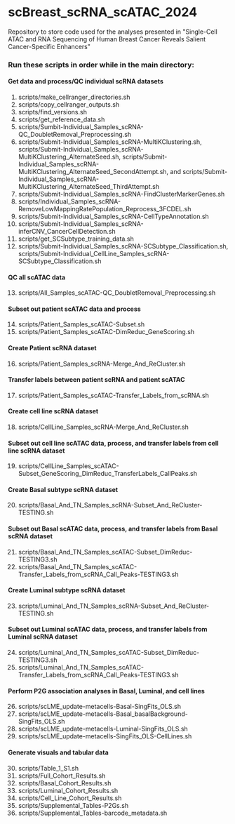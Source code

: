 # scBreast_scRNA_scATAC_2024
Repository to store code used for the analyses presented in "Single-Cell ATAC and RNA Sequencing of Human Breast Cancer Reveals Salient Cancer-Specific Enhancers"

### Run these scripts in order while in the main directory:

#### Get data and process/QC individual scRNA datasets
1. scripts/make_cellranger_directories.sh
2. scripts/copy_cellranger_outputs.sh
3. scripts/find_versions.sh
4. scripts/get_reference_data.sh
5. scripts/Sumbit-Individual_Samples_scRNA-QC_DoubletRemoval_Preprocessing.sh
6. scripts/Submit-Individual_Samples_scRNA-MultiKClustering.sh, scripts/Submit-Individual_Samples_scRNA-MultiKClustering_AlternateSeed.sh, scripts/Submit-Individual_Samples_scRNA-MultiKClustering_AlternateSeed_SecondAttempt.sh, and scripts/Submit-Individual_Samples_scRNA-MultiKClustering_AlternateSeed_ThirdAttempt.sh
7. scripts/Submit-Individual_Samples_scRNA-FindClusterMarkerGenes.sh
8. scripts/Individual_Samples_scRNA-RemoveLowMappingRatePopulation_Reprocess_3FCDEL.sh
9. scripts/Submit-Individual_Samples_scRNA-CellTypeAnnotation.sh
10. scripts/Submit-Individual_Samples_scRNA-inferCNV_CancerCellDetection.sh
11. scripts/get_SCSubtype_training_data.sh
12. scripts/Submit-Individual_Samples_scRNA-SCSubtype_Classification.sh,
scripts/Submit-Individual_CellLine_Samples_scRNA-SCSubtype_Classification.sh

#### QC all scATAC data
13. scripts/All_Samples_scATAC-QC_DoubletRemoval_Preprocessing.sh

#### Subset out patient scATAC data and process 
14. scripts/Patient_Samples_scATAC-Subset.sh
15. scripts/Patient_Samples_scATAC-DimReduc_GeneScoring.sh

#### Create Patient scRNA dataset
16. scripts/Patient_Samples_scRNA-Merge_And_ReCluster.sh

#### Transfer labels between patient scRNA and patient scATAC
17. scripts/Patient_Samples_scATAC-Transfer_Labels_from_scRNA.sh

#### Create cell line scRNA dataset
18. scripts/CellLine_Samples_scRNA-Merge_And_ReCluster.sh

#### Subset out cell line scATAC data, process, and transfer labels from cell line scRNA dataset
19. scripts/CellLine_Samples_scATAC-Subset_GeneScoring_DimReduc_TransferLabels_CallPeaks.sh

#### Create Basal subtype scRNA dataset 
20. scripts/Basal_And_TN_Samples_scRNA-Subset_And_ReCluster-TESTING.sh

#### Subset out Basal scATAC data, process, and transfer labels from Basal scRNA dataset
21. scripts/Basal_And_TN_Samples_scATAC-Subset_DimReduc-TESTING3.sh
22. scripts/Basal_And_TN_Samples_scATAC-Transfer_Labels_from_scRNA_Call_Peaks-TESTING3.sh

#### Create Luminal subtype scRNA dataset 
23. scripts/Luminal_And_TN_Samples_scRNA-Subset_And_ReCluster-TESTING.sh

#### Subset out Luminal scATAC data, process, and transfer labels from Luminal scRNA dataset
24. scripts/Luminal_And_TN_Samples_scATAC-Subset_DimReduc-TESTING3.sh
25. scripts/Luminal_And_TN_Samples_scATAC-Transfer_Labels_from_scRNA_Call_Peaks-TESTING3.sh

#### Perform P2G association analyses in Basal, Luminal, and cell lines
26. scripts/scLME_update-metacells-Basal-SingFits_OLS.sh
27. scripts/scLME_update-metacells-Basal_basalBackground-SingFits_OLS.sh
28. scripts/scLME_update-metacells-Luminal-SingFits_OLS.sh
29. scripts/scLME_update-metacells-SingFits_OLS-CellLines.sh

#### Generate visuals and tabular data 
30. scripts/Table_1_S1.sh
31. scripts/Full_Cohort_Results.sh
32. scripts/Basal_Cohort_Results.sh
33. scripts/Luminal_Cohort_Results.sh
34. scripts/Cell_Line_Cohort_Results.sh
35. scripts/Supplemental_Tables-P2Gs.sh
36. scripts/Supplemental_Tables-barcode_metadata.sh
